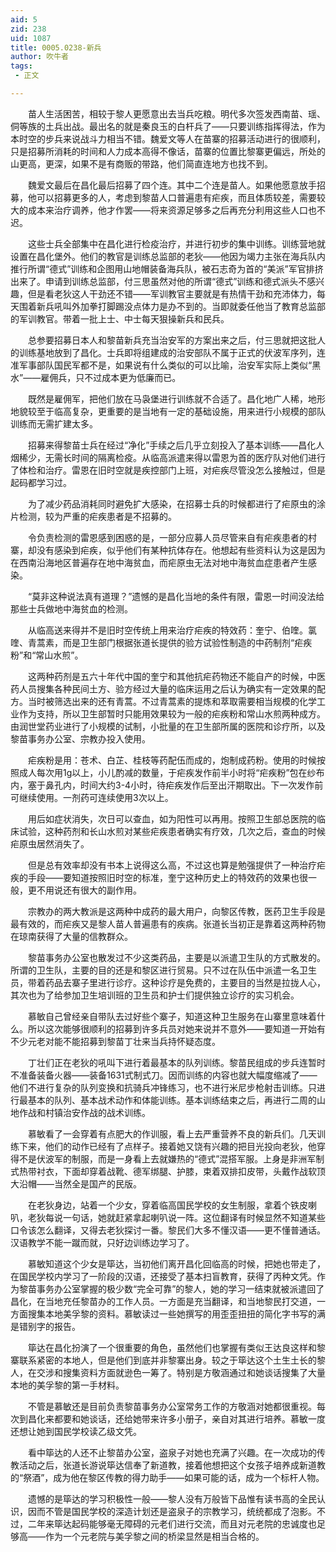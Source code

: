 ```yaml
---
aid: 5
zid: 238
uid: 1087
title: 0005.0238-新兵
author: 吹牛者
tags: 
 - 正文

---
```




　　苗人生活困苦，相较于黎人更愿意出去当兵吃粮。明代多次签发西南苗、瑶、侗等族的土兵出战。最出名的就是秦良玉的白杆兵了——只要训练指挥得法，作为本时空的步兵来说战斗力相当不错。魏爱文等人在苗寨的招募活动进行的很顺利，只是招募所消耗的时间和人力成本高得不像话，苗寨的位置比黎寨更偏远，所处的山更高，更深，如果不是有商贩的带路，他们简直连地方也找不到。

　　魏爱文最后在昌化最后招募了四个连。其中二个连是苗人。如果他愿意放手招募，他可以招募更多的人，考虑到黎苗人口普遍患有疟疾，而且体质较差，需要较大的成本来治疗调养，他才作罢——将来资源足够多之后再充分利用这些人口也不迟。

　　这些士兵全部集中在昌化进行检疫治疗，并进行初步的集中训练。训练营地就设置在昌化堡外。他们的教官是训练总监部的老狄——他因为竭力主张在海兵队内推行所谓“德式”训练和企图用山地帽装备海兵队，被石志奇为首的“美派”军官排挤出来了。申请到训练总监部，付三思虽然对他的所谓“德式”训练和德式派头不感兴趣，但是看老狄这人干劲还不错——军训教官主要就是有热情干劲和充沛体力，每天围着新兵吼叫外加拳打脚踢没点体力是办不到的。当即就委任他当了教育总监部的军训教官。带着一批上士、中士每天狠操新兵和民兵。

　　总参要招募日本人和黎苗新兵充当治安军的方案出来之后，付三思就把这批人的训练基地放到了昌化。士兵即将组建成的治安部队不属于正式的伏波军序列，连准军事部队国民军都不是，如果说有什么类似的可以比喻，治安军实际上类似“黑水”——雇佣兵，只不过成本更为低廉而已。

　　既然是雇佣军，把他们放在马袅堡进行训练就不合适了。昌化地广人稀，地形地貌较至于临高复杂，更重要的是当地有一定的基础设施，用来进行小规模的部队训练而无需扩建太多。

　　招募来得黎苗士兵在经过“净化”手续之后几乎立刻投入了基本训练——昌化人烟稀少，无需长时间的隔离检疫。从临高派遣来得以雷恩为首的医疗队对他们进行了体检和治疗。雷恩在旧时空就是疾控部门上班，对疟疾尽管没怎么接触过，但是起码都学习过。

　　为了减少药品消耗同时避免扩大感染，在招募士兵的时候都进行了疟原虫的涂片检测，较为严重的疟疾患者是不招募的。

　　令负责检测的雷恩感到困惑的是，一部分应募人员尽管来自有疟疾患者的村寨，却没有感染到疟疾，似乎他们有某种抗体存在。他想起有些资料认为这是因为在西南沿海地区普遍存在地中海贫血，而疟原虫无法对地中海贫血症患者产生感染。

　　“莫非这种说法真有道理？”遗憾的是昌化当地的条件有限，雷恩一时间没法给那些士兵做地中海贫血的检测。

　　从临高送来得并不是旧时空传统上用来治疗疟疾的特效药：奎宁、伯喹。氯喹、青蒿素，而是卫生部门根据张道长提供的验方试验性制造的中药制剂“疟疾粉”和“常山水煎”。

　　这两种药剂是五六十年代中国的奎宁和其他抗疟药物还不能自产的时候，中医药人员搜集各种民间土方、验方经过大量的临床运用之后认为确实有一定效果的配方。当时被筛选出来的还有青蒿。不过青蒿素的提炼和萃取需要相当规模的化学工业作为支持，所以卫生部暂时只能用效果较为一般的疟疾粉和常山水煎两种成方。由润世堂药业进行了小规模的试制，小批量的在卫生部所属的医院和诊疗所，以及黎苗事务办公室、宗教办投入使用。

　　疟疾粉是用：苍术、白芷、桂枝等药配伍而成的，炮制成药粉。使用的时候按照成人每次用1g以上，小儿酌减的数量，于疟疾发作前半小时将“疟疾粉”包在纱布内，塞于鼻孔内，时间大约3-4小时，待疟疾发作后至出汗期取出。下一次发作前可继续使用。一剂药可连续使用3次以上。

　　用后如症状消失，次日可以查血，如为阳性可以再用。按照卫生部总医院的临床试验，这种药剂和长山水煎对某些疟疾患者确实有疗效，几次之后，查血的时候疟原虫居然消失了。

　　但是总有效率却没有书本上说得这么高，不过这也算是勉强提供了一种治疗疟疾的手段——要知道按照旧时空的标准，奎宁这种历史上的特效药的效果也很一般，更不用说还有很大的副作用。

　　宗教办的两大教派是这两种中成药的最大用户，向黎区传教，医药卫生手段是最有效的，而疟疾又是黎人苗人普遍患有的疾病。张道长当初正是靠着这两种药物在琼南获得了大量的信教群众。

　　黎苗事务办公室也散发过不少这类药品，主要是以派遣卫生队的方式散发的。所谓的卫生队，主要的目的还是和黎区进行贸易。只不过在队伍中派遣一名卫生员，带着药品去寨子里进行诊疗。这种诊疗是免费的，主要目的当然是拉拢人心，其次也为了给参加卫生培训班的卫生员和护士们提供独立诊疗的实习机会。

　　慕敏自己曾经亲自带队去过好些个寨子，知道这种卫生服务在山寨里意味着什么。所以这次能够很顺利的招募到许多兵员对她来说并不意外——要知道一开始有不少元老对能不能招募到黎苗丁壮来当兵持怀疑态度。

　　丁壮们正在老狄的吼叫下进行着最基本的队列训练。黎苗民组成的步兵连暂时不准备装备火器——装备1631式制式刀。因而训练的内容也就大幅度缩减了——他们不进行复杂的队列变换和抗骑兵冲锋练习，也不进行米尼步枪射击训练。只进行最基本的队列、基本战术动作和体能训练。基本训练结束之后，再进行二周的山地作战和村镇治安作战的战术训练。

　　慕敏看了一会穿着有点肥大的作训服，看上去严重营养不良的新兵们。几天训练下来，他们的动作已经有了点样子。接着她又饶有兴趣的把目光投向老狄，他穿得不是伏波军的制服，而是一身看上去就嫌热的“德式”混搭军服。上身是非洲军制式热带衬衣，下面却穿着战靴、德军绑腿、护膝，束着双排扣皮带，头戴作战软顶大沿帽——当然全是国产的民版。

　　在老狄身边，站着一个少女，穿着临高国民学校的女生制服，拿着个铁皮喇叭，老狄每说一句话，她就赶紧拿起喇叭说一阵。这位翻译有时候显然不知道某些口令该怎么翻译，又得去老狄探讨一番。黎民们大多不懂汉语——更不懂普通话。汉语教学不能一蹴而就，只好边训练边学习了。

　　慕敏知道这个少女是筚达，当初他们离开昌化回临高的时候，把她也带走了，在国民学校内学习了一阶段的汉语，还接受了基本扫盲教育，获得了丙种文凭。作为黎苗事务办公室掌握的极少数“完全可靠”的黎人，她的学习一结束就被派遣回了昌化，在当地充任黎苗办的工作人员。一方面是充当翻译，和当地黎民打交道，一方面搜集本地美孚黎的资料。慕敏读过一些她撰写的用歪歪扭扭的简化字书写的满是错别字的报告。

　　筚达在昌化扮演了一个很重要的角色，虽然他们也掌握有类似王达良这样和黎寨联系紧密的本地人，但是他们到底并非黎寨出身。较之于筚达这个土生土长的黎人，在交涉和搜集资料方面就逊色一筹了。特别是方敬涵通过和她谈话搜集了大量本地的美孚黎的第一手材料。

　　不管是慕敏还是目前负责黎苗事务办公室常务工作的方敬涵对她都很重视。每次到昌化来都要和她谈话，还给她带来许多小册子，亲自对其进行培养。慕敏一度还想让她到国民学校读乙级文凭。

　　看中筚达的人还不止黎苗办公室，盗泉子对她也充满了兴趣。在一次成功的传教活动之后，张道长游说筚达信奉了新道教，接着他想把这个女孩子培养成新道教的“祭酒”，成为他在黎区传教的得力助手——如果可能的话，成为一个标杆人物。

　　遗憾的是筚达的学习积极性一般——黎人没有万般皆下品惟有读书高的全民认识，因而不管是国民学校的深造计划还是盗泉子的宗教学习，统统都成了泡影。不过，二年来筚达起码能够毫无障碍的元老们进行交流，而且对元老院的忠诚度也足够高——作为一个元老院与美孚黎之间的桥梁显然是相当合格的。


